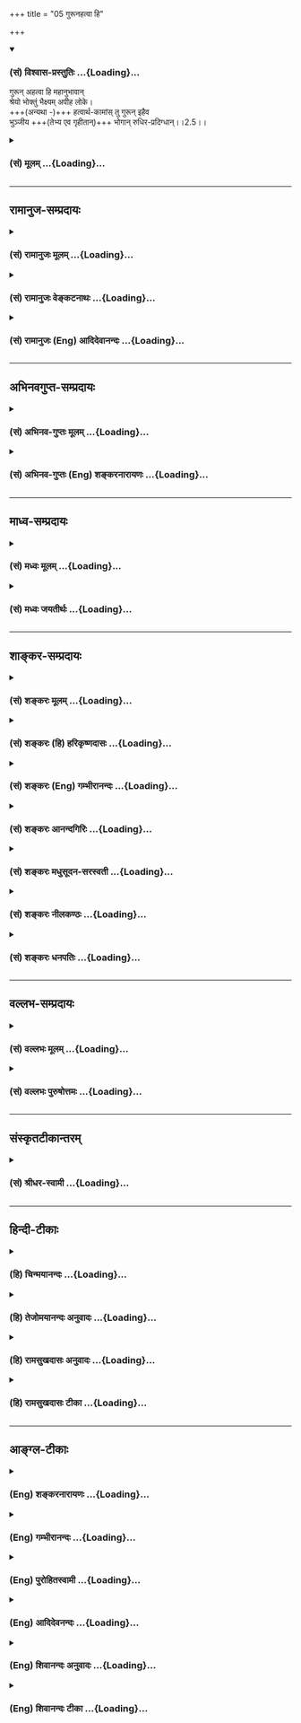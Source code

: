 +++
title = "05 गुरूनहत्वा हि"

+++
<div class="js_include" newlevelforh1="3" title="(सं) विश्वास-प्रस्तुतिः" unfilled url="/purANam/mahAbhAratam/06-bhIShma-parva/02-bhagavad-gItA-parva/saMskRtam/vishvAsa-prastutiH/02_sAnkhya-yogaH_sarva-/05_gurUnahatvA_hi.md">
<details open><summary><h3>(सं) विश्वास-प्रस्तुतिः ...{Loading}...</h3></summary>

गुरून् अहत्वा हि महानुभावान्  
श्रेयो भोक्तुं भैक्ष्यम् अपीह लोके।  
+++(अन्यथा -)+++ हत्वार्थ-कामांस् तु गुरून् इहैव  
भुञ्जीय +++(तेभ्य एव गृहीतान्)+++ भोगान् रुधिर-प्रदिग्धान्।।2.5।।
</details>
</div>
<div class="js_include collapsed" newlevelforh1="3" title="(सं) मूलम्" unfilled url="/purANam/mahAbhAratam/06-bhIShma-parva/02-bhagavad-gItA-parva/saMskRtam/mUlam/02_sAnkhya-yogaH_sarva-/05_gurUnahatvA_hi.md">
<details><summary><h3>(सं) मूलम् ...{Loading}...</h3></summary>

गुरूनहत्वा हि महानुभावान्  
श्रेयो भोक्तुं भैक्ष्यमपीह लोके।  
हत्वार्थकामांस्तु गुरूनिहैव  
भुञ्जीय भोगान् रुधिरप्रदिग्धान्।।2.5।।
</details>
</div>


_________________
## रामानुज-सम्प्रदायः
<div class="js_include collapsed" newlevelforh1="3" title="(सं) रामानुजः मूलम्" unfilled url="/purANam/mahAbhAratam/06-bhIShma-parva/02-bhagavad-gItA-parva/saMskRtam/rAmAnujaH/mUlam/02_sAnkhya-yogaH_sarva-/05_gurUnahatvA_hi.md">
<details><summary><h3>(सं) रामानुजः मूलम् ...{Loading}...</h3></summary>

।।2.5।। अर्जुन उवाच 

पुनरपि पार्थः स्नेह-कारुण्य-धर्माधर्म-भयाकुलो भगवद्-उक्तं
हिततमम् अजानन् इदम् उवाच। भीष्म-द्रोणादिकान् बहु-मन्तव्यान् **गुरून्** कथम्
अहं हनिष्यामि कथन्तरां भोगेष्व् अतिमात्र-सक्तान् तान् हत्वा, तैः भुज्यमानान्
तान् एव भोगान् तद्-रुधिरेण उपसिच्य तेषु आसनेषु उपविश्य भुञ्जीय।  

</details>
</div>
<div class="js_include collapsed" newlevelforh1="3" title="(सं) रामानुजः वेङ्कटनाथः" unfilled url="/purANam/mahAbhAratam/06-bhIShma-parva/02-bhagavad-gItA-parva/saMskRtam/rAmAnujaH/venkaTanAthaH/02_sAnkhya-yogaH_sarva-/05_gurUnahatvA_hi.md">
<details><summary><h3>(सं) रामानुजः वेङ्कटनाथः ...{Loading}...</h3></summary>

।। 2.5अथ भगवदुक्तयुद्धारम्भस्य परम्परया
परमनिश्श्रेयसहेतुत्वरूपहिततमत्वाज्ञानात्
तत्प्रतिक्षेपरूपस्यार्जुनवाक्यस्योत्थानं तथाविधाज्ञानस्य
चास्थानस्नेहाद्याकुलतामूलत्वं वदन्नुत्तरमवतारयति पुनरपीति।
उक्तार्थविषयतयापुनरपीदमुवाचेत्युक्तम्। कथम् इत्यादिश्लोके
चकारस्यानुक्तसमुच्चयार्थत्वप्रदर्शनायआदिशब्दः
उपात्तस्यानुपात्तोपलक्षणतया वा।
पूजार्हशब्दविवक्षितबहुमन्तव्यत्वहेतुतयोत्तरश्लोकस्थमत्राकृष्योक्तंगुरूनिति। बहुमन्तव्यानिति
महानुभावान् इत्युत्तरश्लोकस्थानुसन्धानाद्वा ते स्वत एव बहुमन्तव्याः।
पितामहत्वधनुर्वेदाचार्यत्वादिभिरत्यन्तबहुमन्तव्या इति भावः। पुष्पादिभिः
पूजार्हाणां पूजादिनिवृत्तिरेव साहसम् हननं त्वतिसाहसम् गुरुभक्त्या च
तद्विरोधिभिः सह योद्धव्यम् न पुनर्गुरुभिरितिकथं गुरूनिषुभिः
प्रतियोत्स्यामि इत्यस्य भावः। अहंशब्देन
प्रख्यातवंशत्वादिकमभिप्रेतम्। इषुभिः प्रतियोत्स्यामि इत्यस्य
हननपर्यन्तप्रतियुद्धाभिप्रायत्वमुत्तरश्लोकेन
विवृतमितिहनिष्यामीत्युक्तम्। मधुसूदनारिसूदनशब्दाभ्यां नहि त्वमपि
सान्दीपिन्यादिसूदन इति सूचितम्। चर्तुम् इत्यत्र भावमात्रार्थस्तुमुन् न तु
क्रियार्थोपपदिकः। यद्यपि या काचिज्जीविकाऽऽश्रयणीया तथापि
गुरुवधलब्धभोगेभ्य इह लोके परधर्मरूपभैक्षाचरणमपि श्रेयः प्रशस्यतरम्।
महाप्रभावगुरुवधसाध्यपारलौकिकदुःखस्यातिमहत्त्वादिति भावः।
प्रकृतविरुद्धार्थत्वभ्रमव्युदासायपूर्वश्लोकस्थकथंशब्दानुषङ्गादतिनृशंसत्वसामर्थ्यात्
तुशब्दद्योतितवैषम्याच्चकथन्तराम् इत्युक्तम्। गर्हायां ल़डपिजात्वोः
अष्टा.3।3।142विभाषा कथमि लिङ् च अष्टा.3।3।143 इति गर्हार्थ इह
लिङ्प्रत्ययः। अत्रअर्थकामान् इत्यत्र द्वन्द्वादिभ्रान्तिनिवर्तनाय
समासतदंशद्वयार्थोभोगेष्वतिमात्रप्रसक्तान् इत्युक्तः। अर्थेषु कामो
येषामिति विग्रहःअवर्ज्यो हि व्यधिकरणो बहुव्रीहिर्जन्माद्युत्तरपदः।
अर्थ्यन्त इत्यर्था भोगाः कामश्चातिमात्रसङ्गो वक्ष्यते। यद्वा अर्थं
कामयन्त इत्यर्थकामाः ते निष्कामाश्चेत् तद्भोगहरणमपि सह्येत इदं तु
क्षुधितानामोदनहरणवदिति भावः।
हननादप्यतिनृशंसत्वसूचनायभोगरुधिरादिशब्दैरर्थसिद्धिः। तुशब्देन च द्योतितो
विशेषस्तैरित्यादिना उक्तः। इहैव इत्यनेन विवक्षितोनृशंसत्वातिशयस्तेषु
इत्यादिना दर्शितः। गुरुवधसाध्यभोगा रुधिरप्रदिग्धगुरुस्मृतिहेतुत्वात्
स्वयमपि तथाविधा इव दुर्भोजा भवन्तीत्यैहलौकिकसुखमपि नास्तीति
रुधिरप्रदिग्धशब्दाभिप्राय इत्याह तद्रुधिरेणोपसिच्येति। उपसेचनं हि
स्वयमद्यमानं सदन्यस्यादनहेतुः इह तदुभयमपि विपरीतमिति भावः।  
  
  
  
  

</details>
</div>
<div class="js_include collapsed" newlevelforh1="3" title="(सं) रामानुजः (Eng) आदिदेवानन्दः" unfilled url="/purANam/mahAbhAratam/06-bhIShma-parva/02-bhagavad-gItA-parva/saMskRtam/rAmAnujaH/english/AdidevAnandaH/02_sAnkhya-yogaH_sarva-/05_gurUnahatvA_hi.md">
<details><summary><h3>(सं) रामानुजः (Eng) आदिदेवानन्दः ...{Loading}...</h3></summary>

2.4 - 2.5 Arjuna said Again Arjuna, being moved by love, compassion and
fear, mistaking unrighteousness for righteousness, and not
understanding, i.e., not knowing the beneficial words of Sri Krsna, said
as follows: 'How can I slay Bhisma, Drona and others worthy or
reverence; After slaying those elders, though they are intensely
attached to enjoyments, how can I enjoy those very pleasures which are
now being enjoyed by them; For, it will be mixed with their blood.

</details>
</div>


_________________
## अभिनवगुप्त-सम्प्रदायः
<div class="js_include collapsed" newlevelforh1="3" title="(सं) अभिनव-गुप्तः मूलम्" unfilled url="/purANam/mahAbhAratam/06-bhIShma-parva/02-bhagavad-gItA-parva/saMskRtam/abhinava-guptaH/mUlam/02_sAnkhya-yogaH_sarva-/05_gurUnahatvA_hi.md">
<details><summary><h3>(सं) अभिनव-गुप्तः मूलम् ...{Loading}...</h3></summary>

।।2.4 2.6।। क्लैव्यादिभिर्निर्भर्त्सनमभिदधत् अधर्मे तव धर्माभिमानोऽयम् +++(N
K [n] omit अयम् S omits the entire sentence)+++ इत्यादि दर्शयति  
कथमित्यादि। कथं भीष्ममहं संख्ये द्रोणं च इत्यादिना भुञ्जीय भोगान्
इत्यनेन च कर्मविशेषानुसन्धानं फलविशेषानुसन्धानं च हेयतया पूर्वपक्षे +++(N
omit पूर्वपक्षे)+++ सूचयति। नैतद्विद्मः इत्यनेन च कर्मविशेषानुसन्धानमाह।
निरनुसन्धानं +++(S K निरभिसन्धानं)+++ तावत् कर्म नोपपद्यते। न च पराजयमभिसन्धाय
युद्धे प्रवर्तते। जयोऽपि नश्चायमनर्थ +++(S k omit नः)+++ एव। तदाह अहत्वा
गुरून् भैक्षमपि चर्तुं श्रेयः। एतच्च निश्चेतुमशक्यं किं जयं कांक्षामः
किं वा पराजयम् जयेऽपि बन्धूनां विनाशात्।  

</details>
</div>
<div class="js_include collapsed" newlevelforh1="3" title="(सं) अभिनव-गुप्तः (Eng) शङ्करनारायणः" unfilled url="/purANam/mahAbhAratam/06-bhIShma-parva/02-bhagavad-gItA-parva/saMskRtam/abhinava-guptaH/english/shankaranArAyaNaH/02_sAnkhya-yogaH_sarva-/05_gurUnahatvA_hi.md">
<details><summary><h3>(सं) अभिनव-गुप्तः (Eng) शङ्करनारायणः ...{Loading}...</h3></summary>

2.5 See Comment under 2.6

</details>
</div>


_________________
## माध्व-सम्प्रदायः
<div class="js_include collapsed" newlevelforh1="3" title="(सं) मध्वः मूलम्" unfilled url="/purANam/mahAbhAratam/06-bhIShma-parva/02-bhagavad-gItA-parva/saMskRtam/madhvaH/mUlam/02_sAnkhya-yogaH_sarva-/05_gurUnahatvA_hi.md">
<details><summary><h3>(सं) मध्वः मूलम् ...{Loading}...</h3></summary>

।।2.5।। Sri Madhvacharya did not comment on this sloka. The commentary
starts from 2.11.  
  

</details>
</div>
<div class="js_include collapsed" newlevelforh1="3" title="(सं) मध्वः जयतीर्थः" unfilled url="/purANam/mahAbhAratam/06-bhIShma-parva/02-bhagavad-gItA-parva/saMskRtam/madhvaH/jayatIrthaH/02_sAnkhya-yogaH_sarva-/05_gurUnahatvA_hi.md">
<details><summary><h3>(सं) मध्वः जयतीर्थः ...{Loading}...</h3></summary>

।।2.5।। Sri Jayatirtha did not comment on this sloka. The commentary
starts from 2.11.  
  

</details>
</div>


_________________
## शाङ्कर-सम्प्रदायः
<div class="js_include collapsed" newlevelforh1="3" title="(सं) शङ्करः मूलम्" unfilled url="/purANam/mahAbhAratam/06-bhIShma-parva/02-bhagavad-gItA-parva/saMskRtam/shankaraH/mUlam/02_sAnkhya-yogaH_sarva-/05_gurUnahatvA_hi.md">
<details><summary><h3>(सं) शङ्करः मूलम् ...{Loading}...</h3></summary>

2.5 Sri Sankaracharya did not comment on this sloka. The commentary
starts from 2.10.  
  

</details>
</div>
<div class="js_include collapsed" newlevelforh1="3" title="(सं) शङ्करः (हि) हरिकृष्णदासः" unfilled url="/purANam/mahAbhAratam/06-bhIShma-parva/02-bhagavad-gItA-parva/saMskRtam/shankaraH/hindI/harikRShNadAsaH/02_sAnkhya-yogaH_sarva-/05_gurUnahatvA_hi.md">
<details><summary><h3>(सं) शङ्करः (हि) हरिकृष्णदासः ...{Loading}...</h3></summary>

।।2.5।। No such translation is available. Translation starts from 2.10  
  

</details>
</div>
<div class="js_include collapsed" newlevelforh1="3" title="(सं) शङ्करः (Eng) गम्भीरानन्दः" unfilled url="/purANam/mahAbhAratam/06-bhIShma-parva/02-bhagavad-gItA-parva/saMskRtam/shankaraH/english/gambhIrAnandaH/02_sAnkhya-yogaH_sarva-/05_gurUnahatvA_hi.md">
<details><summary><h3>(सं) शङ्करः (Eng) गम्भीरानन्दः ...{Loading}...</h3></summary>

2.5 Sri Sankaracharya did not comment on this sloka. The commentary
starts from 2.10.

</details>
</div>
<div class="js_include collapsed" newlevelforh1="3" title="(सं) शङ्करः आनन्दगिरिः" unfilled url="/purANam/mahAbhAratam/06-bhIShma-parva/02-bhagavad-gItA-parva/saMskRtam/shankaraH/AnandagiriH/02_sAnkhya-yogaH_sarva-/05_gurUnahatvA_hi.md">
<details><summary><h3>(सं) शङ्करः आनन्दगिरिः ...{Loading}...</h3></summary>

।।2.5।। राज्ञां धर्मेऽपि युद्धे गुर्वादिवधे वृत्तिमात्रफलत्वं गृहीत्वा
पापमारोप्य ब्रूते **गुरूनिति।**
गुरून्भीष्मद्रोणादीन्भ्रात्रादींश्चात्र प्राप्तानहिंसित्वा
महानुभावान्महामाहात्म्याञ्श्रुताध्ययनसंपन्नान् श्रेयः प्रशस्यतरं युक्तं
भोक्तुमभ्यवहर्तुं भैक्षं भिक्षाणां समूहः भिक्षाशनं नृपादीनां निषिद्धमपीह
लोके व्यवहारभूमौ। नहि गुर्वादिहिंसया राज्यभोगोऽपेक्ष्यते। किञ्च हत्वा
गुर्वादीनर्थकामानेव भुञ्जीय न मोक्षमनुभवेयमिहैव भोगो न स्वर्गे।
अर्थकामानेव विशिनष्टि **भोगानिति।** भुज्यन्त इति
भोगास्तान्रुधिरप्रदिग्धांल्लोहितलिप्तानिवात्यन्तगर्हितान्
अतोभोगान्गुरुवधादिसाध्यान्परित्यज्य भिक्षाशनमेव युक्तमित्यर्थः।  

</details>
</div>
<div class="js_include collapsed" newlevelforh1="3" title="(सं) शङ्करः मधुसूदन-सरस्वती" unfilled url="/purANam/mahAbhAratam/06-bhIShma-parva/02-bhagavad-gItA-parva/saMskRtam/shankaraH/madhusUdana-sarasvatI/02_sAnkhya-yogaH_sarva-/05_gurUnahatvA_hi.md">
<details><summary><h3>(सं) शङ्करः मधुसूदन-सरस्वती ...{Loading}...</h3></summary>

।।2.5।। ननु भीष्मद्रोणयोः पूजार्हत्वं गुरुत्वेनैव एवमन्येषामपि कृपादीनां।
नच तेषां गुरुत्वेन स्वीकारः सांप्रतमुचितःगुरोरप्यवलिप्तस्य
कार्याकार्यमजानतः। उत्पथप्रतिपन्नस्य परित्यागो विधीयते।। इति स्मृतेः।
तस्मादेषां युद्धगर्वेणावलिप्तानामन्यायराज्यग्रहणेन शिष्यद्रोहेण च
कार्याकार्यविवेकशून्यानामुत्पथनिष्ठानां वधएव श्रेयानित्याशङ्क्याह
गुरूनहत्वा परलोकस्तावदस्त्येव अस्मिंस्तु लोके तैर्हृतराज्यानां नो
नृपादीनां निषिद्धं भैक्षमपि भोक्तुं श्रेयः प्रशस्यतरमुचितं  
  
नतु तद्वधेन राज्यमपि श्रेय इति धर्मेऽपि युद्धे वृत्तिमात्रफलत्वं
गृहीत्वा पापमारोप्य ब्रूते नत्ववलिप्तत्वादिना तेषां गुरुत्वाभाव उक्त
इत्याशङ्क्याह महानुभावानिति। महाननुभावः श्रुताध्ययनतपआचारादिनिबन्धनः
प्रभावो येषां तान्। तथाच कालकामादयोऽपि यैर्वशीकृतास्तेषां
पुण्यातिशयशालिनां नावलिप्तत्वादिक्षुद्रपाप्मसंश्लेष इत्यर्थः।
हिमहानुभावानित्येकं वा पदम्। हिमं जाड्यमप्नहन्तीति हिमहा
आदित्योऽग्निर्वा तस्येवानुभावः सामर्थ्यं येषां तान्।
तथाचातितेजस्वित्वात्तेषामवलिप्तत्वादिदोषो नास्त्येवधर्मव्यतिक्रमो दृष्ट
ईश्वराणां च साहसम्। तेजीयसां न दोषाय वह्नेः सर्वभुजो यथा।। इत्युक्तेः।
ननु यदार्थलुब्धाः सन्तो युद्धे प्रवृत्तास्तदैषां विक्रीतात्मनां
कुतस्त्यं पूर्वोक्तं माहात्म्यम्। तथाचोक्तं भीष्मेण
युधिष्ठिरंप्रतिअर्थस्य पुरुषो दासो दासस्त्वर्थो न कस्यचित्। इति सत्यं
महाराज बद्धोऽस्म्यर्थेन कौरवैः।। इत्याशड्क्याह हत्वेति। अर्थलुब्धा अपि
ते मदपेक्षया गुरवो भवन्त्येवेति पुनर्गुरुग्रहणेनोक्तम्। तुशब्दोऽप्यर्थे।
ईदृशानपि गुरून्हत्वा भोगानेव भुञ्जीय नतु मोक्षं लभेय। भुज्यन्त इति भोगा
विषयाः। कर्मणि घञ्। ते च भोगा इहैव न परलोके। इहापि च रुधिरप्रदिग्धा इव
अपयशोव्याप्तत्वेनात्यन्तजुगुप्सिता इत्यर्थः। यदेहाप्येवं तदा परलोकदुःखं
कियद्वर्णनीयमिति भावः। अथवा गुरून्हत्वार्थकामात्मकान्भोगानेव भुञ्जीय नतु
धर्ममोक्षावित्यर्थकामपदस्य भोगविशेषणतया व्याख्यानान्तरं द्रष्टव्यम्।  

</details>
</div>
<div class="js_include collapsed" newlevelforh1="3" title="(सं) शङ्करः नीलकण्ठः" unfilled url="/purANam/mahAbhAratam/06-bhIShma-parva/02-bhagavad-gItA-parva/saMskRtam/shankaraH/nIlakaNThaH/02_sAnkhya-yogaH_sarva-/05_gurUnahatvA_hi.md">
<details><summary><h3>(सं) शङ्करः नीलकण्ठः ...{Loading}...</h3></summary>

।।2.5।। ननु युद्धोद्यतानां गुरूणामपि वधः श्रेयानित्याशङ्क्याह
**गुरूनिति।** यद्यपि त्वदुक्तं प्रशस्तमेव तथापि महानुभावान् गुरूनहत्वा
भैक्षमेव भोक्तुं श्रेयः प्रशस्ततरम्। एवं तर्हि गुरूंस्त्यक्त्वा
दुर्योधनादीनेव दुष्टान् जहीत्याशङ्क्याह **अर्थकामानिति।** धनार्थिनो
गुरवोऽवश्यं दुर्योधनसाहाय्यं करिष्यन्ति तेन तद्वधोऽपि प्रसक्त
एवेत्यर्थः। तुशब्दः पक्षान्तरोपन्यासार्थः। इहैव न तु परलोके। भुञ्जीयेति
संप्रश्ने लिङ्। गुरूनहत्वा भैक्षं श्रेयः उत हत्वा भोगसंपादनं श्रेय इति
संप्रश्ने स्वयमेवान्त्यपक्षे दूषणमाह **रुधिरप्रदिग्धानिति।  
**

</details>
</div>
<div class="js_include collapsed" newlevelforh1="3" title="(सं) शङ्करः धनपतिः" unfilled url="/purANam/mahAbhAratam/06-bhIShma-parva/02-bhagavad-gItA-parva/saMskRtam/shankaraH/dhanapatiH/02_sAnkhya-yogaH_sarva-/05_gurUnahatvA_hi.md">
<details><summary><h3>(सं) शङ्करः धनपतिः ...{Loading}...</h3></summary>

।।2.5।। एवं तर्हि राज्यालाभेन भोगाभावे भिक्षाटनं कर्तव्यं
भविष्यतीत्याशङ्कामिष्टापत्त्या परिहरति **गुरुनिति।**
गुरुन्भीष्मद्रोणादीन्महानुभावानहत्वाहिंसित्वा इहास्मिँल्लोके भैक्षमपि
भिक्षया लब्धमन्नं क्षत्रियस्य निषिद्धमपि भोक्तुमशितुं श्रेयः प्रशस्यम्।
गुरुहिंसावर्जनार्थस्य भिक्षाशनस्य प्रत्यवायाजनकत्वात्। गुर्वहननेन
नरकाभावं महानतिप्रसिद्धोऽनुभावः प्रभावो येषामिति विशेषणेनापकीर्त्यभावं च
गुणमुक्त्वा हनने दोषमाह **हत्वेति।** महानुभावानित्यस्यात्रापि संबन्धः।
गुरुन्महानुभावान्हत्वा भोगानर्थकामानिहैव भुञ्जीय नतु परलोके इहापि
रुधिरप्रदिग्धान्। अपकीर्तिव्याप्तत्वेनात्यन्तजुगुप्सितानित्यर्थः।
अर्थकामानिति गुरुविशेषणम्। तथाचार्थतृष्णाकुलत्वेनैते तावद्युद्धान्न
निवर्तेरन् तस्मादेतद्वधः प्रसज्येतैवेत्यर्थः। तथाचोक्तं भीष्मेणअर्थस्य
पुरुषो दासो दासस्त्वर्थो न कस्यचित्। इति सत्यं महाराज बद्धोऽस्म्यर्थेन
कौरवैः।। इत्यपरे। केचित्तु ननुगुरोरप्यवलिप्तस्य कार्याकार्यमजानतः।
उत्पथप्रतिपन्नस्य परित्यागो विधायते।। इति स्मृतेस्तेषां
युद्धगर्वेणावलिप्तानामन्यायराज्यग्रहणेन शिष्यद्रोहेण च
कार्याकार्यविवेकशून्यानामुत्पथनिष्ठानां च वधएव श्रेयानित्याशङ्क्याह
**गुरुनिति।** महान् श्रुताध्ययनादिनिबन्धनः प्रभावो येषां तान्। तथाच
कालकामादयोऽपि यैर्वशीकृतास्तेषां पुण्यातिशायिनां
नावलिप्तत्वादिक्षुद्रपाप्मसंश्लेष इत्यर्थः। हिमहानुभावानित्येकं वा पदम्।
हिमं जाड्यमपहन्तीति हिमहा आदित्योऽग्निर्वा तस्येवानुभावः सामर्थ्यं येषां
तान्। तथाचातितेजस्वित्वात्तेषामवलिप्तत्वादिदोषो नास्त्येवधर्मव्यतिक्रमो
दृष्ट ईश्वराणां च साहसम्। तेजीयसां न दोषाय वह्नेः सर्वभुजो यथा।।
इत्युक्तेरिति वर्णयन्ति तत्रैतदीयोत्थापनोक्तस्मृतौ
अवलिप्तत्वादिदोषप्रयुक्तत्यागविधानेन वधानुत्त्या तच्छ्रेयस्त्वस्य
दूरापास्तत्वमस्ति नवेति विद्वद्भिर्विचार्यम्। किंच यत्तु ननु
पदार्थलुब्धाः सन्तो युद्धे प्रवृत्तास्तदैषां विक्रीतात्मनां कुतस्त्यं
पूर्वोक्तं माहात्म्यम्। तथाचोक्तं भीष्मेण युधिष्ठिरं प्रतिअर्थस्य पुरुषो
दासः इत्यादीत्याशङ्क्याहहत्वेतीत्युत्तरार्धं तैरवतारितं
तत्राप्येतन्मूलकावलिप्तत्वादिदोषाणां तैरेव
तदीयातिप्रसिद्धमहानुभावत्वातितेजस्वित्ववर्णनेन
समाहितत्वात्पुनरीदृक्शङ्काया उत्थानमस्ति नवेति विचारणीयम्।  

</details>
</div>


_________________
## वल्लभ-सम्प्रदायः
<div class="js_include collapsed" newlevelforh1="3" title="(सं) वल्लभः मूलम्" unfilled url="/purANam/mahAbhAratam/06-bhIShma-parva/02-bhagavad-gItA-parva/saMskRtam/vallabhaH/mUlam/02_sAnkhya-yogaH_sarva-/05_gurUnahatvA_hi.md">
<details><summary><h3>(सं) वल्लभः मूलम् ...{Loading}...</h3></summary>

।।2.5।। अतो गुर्वादिहननं लोकवेदविरुद्धमित्याह गुरूनिति।
महानुभावान्गुरूनहत्वा भैक्ष्यं भिक्षालब्धमन्नं भोक्तुं सन्न्यासिनेव लोके
श्रेष्ठम्। तान् रुधिरप्रदिग्धान्भोगानहं भुञ्जीयेति हि काकुः।
नैतद्युक्तमिति भावः।  

</details>
</div>
<div class="js_include collapsed" newlevelforh1="3" title="(सं) वल्लभः पुरुषोत्तमः" unfilled url="/purANam/mahAbhAratam/06-bhIShma-parva/02-bhagavad-gItA-parva/saMskRtam/vallabhaH/puruShottamaH/02_sAnkhya-yogaH_sarva-/05_gurUnahatvA_hi.md">
<details><summary><h3>(सं) वल्लभः पुरुषोत्तमः ...{Loading}...</h3></summary>

  
  
।।2.5।। गुरूणां मारणा**द्रि৷৷৷৷৷৷৷৷৷৷৷৷৷৷৷৷**क्षाटनं श्रेयः न तु
तन्मारणेन राज्यभोग इत्याह गुरूनिति। गुरून्भीष्मद्रोणादीन् अहत्वा इह लोके
भैक्षं भिक्षान्नमपि भोक्तुं श्रेयः श्रेयोरूपमित्यर्थः। यतस्ते महानुभावाः
महतो भगवतोऽनुभावका इत्यर्थः। इह लोके तथा भोगेन परलोके सुखं स्यादितीह
लोकपदेन ज्ञापितम्। एतेषां मारणेन तु परलोक एव दुःखं भविष्यतीति न
किन्त्विह लोक एव नरकादिसमं दुःखं भविष्यतीत्याह हत्वेति। अर्थकामान्
अर्थात्मकान् गुरून् हत्वा तु इहैव रुधिरप्रदिग्धान् रुधिरावलिप्तान्
भोगान् भुञ्जीय अश्नीयाम्।  
  
  
  

</details>
</div>


_________________
## संस्कृतटीकान्तरम्
<div class="js_include collapsed" newlevelforh1="3" title="(सं) श्रीधर-स्वामी" unfilled url="/purANam/mahAbhAratam/06-bhIShma-parva/02-bhagavad-gItA-parva/saMskRtam/shrIdhara-svAmI/02_sAnkhya-yogaH_sarva-/05_gurUnahatvA_hi.md">
<details><summary><h3>(सं) श्रीधर-स्वामी ...{Loading}...</h3></summary>

।।2.5।। तर्हि तव देहयात्रापि न स्यादिति चेत्तत्राह **गुरूनिति।**
गुरून्द्रोणादीनहत्वा परलोकविरुद्धो गुरुवधस्तमकृत्वा इह लोके भिक्षान्नमपि
भोक्तुं श्रेयः उचितम्। विपक्षे तु न केवलं परत्र दुःखं इहैव तु
नरकदुःखमनुभवेयमित्याह **हत्वेति।** गुरून्हत्वा इहैव तु रुधिरेण
प्रदिग्धान्प्रकर्षेण लिप्तानर्थकामात्मकान्भोगानहं भुञ्जीय अश्नीयाम्।
यद्वा अर्थकामानिति गुरूणां विशेषणम्। अर्थतृष्णाकुलत्वादेते
तावद्युद्धान्न निवर्तेरन्। तस्मादेतद्वधः प्रसज्येतैवेत्यर्थः। तथाच
युधिष्ठिरं प्रति भीष्मेणोक्तम्अर्थस्य पुरुषो दासो दासस्त्वर्थो न
कस्यचित्। इति सत्यं महाराज बद्धोऽस्म्यर्थेन कौरवैः।। इति।  

</details>
</div>


_________________
## हिन्दी-टीकाः
<div class="js_include collapsed" newlevelforh1="3" title="(हि) चिन्मयानन्दः" unfilled url="/purANam/mahAbhAratam/06-bhIShma-parva/02-bhagavad-gItA-parva/hindI/chinmayAnandaH/02_sAnkhya-yogaH_sarva-/05_gurUnahatvA_hi.md">
<details><summary><h3>(हि) चिन्मयानन्दः ...{Loading}...</h3></summary>

।।2.5।। अत्यन्त उच्च प्रतीत होने वाले परन्तु वास्तव में अर्थशून्य तर्क
अर्जुन पुन प्रस्तुत करता है क्योंकि स्वयं को न समझने के कारण वह अपनी
समस्या को भी नहीं समझ पाया है।  
यहाँ उसने अपने गुरुओं अर्थात् भीष्म और द्रोण को महानुभाव कहा है जिसका
अर्थ है अपने युग के आदर्श पुरुष। अपनी संस्कृति में जो कुछ उच्च और
श्रेष्ठ है उसके वे प्रतीक स्वरूप हैं जिन्होंने विशाल और उदार अन्तकरण से
सनातन धर्म के लिये अनेक प्रकार के त्याग किये। अपनी संस्कृति के ऐसे
श्रेष्ठ आदर्श युगपुरुषों का नाश केवल व्यक्तिगत शक्ति एवं पदलिप्सा के
लिये करना किसी प्रकार उचित नहीं प्रतीत होता है। केवल वह युग विशेष ही
नहीं बल्कि इन महापुरुषों के अमूल्य जीवनोच्छेद होने से भावी पीढ़ियाँ भी
दरिद्र हो जायेंगी।  
अर्जुन कहता है कि संस्कृति के उपवन के सुन्दरतम् सुमनों को विनष्ट करने का
विचार त्याग कर पाण्डवों के लिये भिक्षान्न पर जीवन यापन करना अधिक उचित
होगा। इन गुरुजनों को मारकर प्राप्त किये गये राज्य का उपभोग भी वह नहीं कर
सकेगा क्योंकि वे सब उनकी कटु स्मृतियों और मूल्यवान रक्त से सने होंगे
जिनको विस्मृत कर पाना कठिन होगा।  
एक बार यदि हम परिस्थिति का त्रुटिपूर्ण आकलन कर लेते हैं तो भावनाओं के
कारण हमारी बुद्धि पर आवरण पड़ जाता है और तब हम भी जीवन में अर्जुन के
समान व्यवहार करने लगते हैं। इसका स्पष्ट संकेत व्यास जी द्वारा इस घटना
में किये गये विस्तृत वर्णन में देखने को मिलता है।  

</details>
</div>
<div class="js_include collapsed" newlevelforh1="3" title="(हि) तेजोमयानन्दः अनुवादः" unfilled url="/purANam/mahAbhAratam/06-bhIShma-parva/02-bhagavad-gItA-parva/hindI/tejomayAnandaH/anuvAdaH/02_sAnkhya-yogaH_sarva-/05_gurUnahatvA_hi.md">
<details><summary><h3>(हि) तेजोमयानन्दः अनुवादः ...{Loading}...</h3></summary>

।।2.5।। इन महानुभाव गुरुजनों को मारने से इस लोक में भिक्षा का अन्न भी
ग्रहण करना अधिक कल्याण कारक है, क्योंकि गुरुजनों को मारकर मैं इस लोक में
रक्तरंजित अर्थ और काम रूप भोगों को ही भोगूँगा।।

</details>
</div>
<div class="js_include collapsed" newlevelforh1="3" title="(हि) रामसुखदासः अनुवादः" unfilled url="/purANam/mahAbhAratam/06-bhIShma-parva/02-bhagavad-gItA-parva/hindI/rAmasukhadAsaH/anuvAdaH/02_sAnkhya-yogaH_sarva-/05_gurUnahatvA_hi.md">
<details><summary><h3>(हि) रामसुखदासः अनुवादः ...{Loading}...</h3></summary>

।।2.5।। महानुभाव गुरुजनोंको न मारकर इस लोकमें मैं भिक्षाका अन्न खाना भी
श्रेष्ठ समझता हूँ। क्योंकि गुरुजनोंको मारकर यहाँ रक्तसे सने हुए तथा
धनकी कामनाकी मुख्यतावाले भोगोंको ही तो भोगूँगा!

</details>
</div>
<div class="js_include collapsed" newlevelforh1="3" title="(हि) रामसुखदासः टीका" unfilled url="/purANam/mahAbhAratam/06-bhIShma-parva/02-bhagavad-gItA-parva/hindI/rAmasukhadAsaH/TIkA/02_sAnkhya-yogaH_sarva-/05_gurUnahatvA_hi.md">
<details><summary><h3>(हि) रामसुखदासः टीका ...{Loading}...</h3></summary>

।।2.5।।***व्याख्या --***\[इस श्लोकसे ऐसा प्रतीत होता है कि दूसरे-तीसरे
श्लोकोंमें भगवान्के कहे हुए वचन अब अर्जुनके भीतर असर कर रहे हैं। इससे
अर्जुनके मनमें यह विचार आ रहा है कि भीष्म, द्रोण आदि गुरुजनोंको मारना
धर्मयुक्त नहीं है--ऐसा जानते हुए भी भगवान् मुझे बिना किसी सन्देहके
युद्धके लिये आज्ञा दे रहे हैं, तो कहीं-न-कहीं मेरी समझमें ही गलती है!
इसलिये अर्जुन अब पूर्वश्लोककी तरह उत्तेजित होकर नहीं बोलते, प्रत्युत कुछ
ढिलाईसे बोलते हैं। \]  
**'गुरुनहत्वा ৷৷. भैक्ष्यमपीह लोके'--**अब अर्जुन पहले अपने पक्षको
सामने रखते हुए कहते हैं कि अगर मैं भीष्म, द्रोण आदि पूज्यजनोंके साथ
युद्ध नहीं करूँगा, तो दुर्योधन भी अकेला मेरे साथ युद्ध नहीं करेगा। इस
तरह युद्ध न होनेसे मेरेको राज्य नहीं मिलेगा, जिससे मेरेको दुःख पाना
पड़ेगा। मेरा जीवननिर्वाह भी कठिनतासे होगा। यहाँतक कि क्षत्रियके लिये
निषिद्ध जो भिक्षावृत्ति है, उसको ही जीवन-निर्वाहके लिये ग्रहण करना पड़
सकता है। परन्तु गुरुजनोंको मारनेकी अपेक्षा मैं उस कष्टदायक
भिक्षा-वृत्तिको भी ग्रहण करना श्रेष्ठ मानता हूँ।  
**'इह लोके'** कहनेका तात्पर्य है कि यद्यपि भिक्षा माँगकर खानेसे इस
संसारमें मेरा अपमान-तिरस्कार होगा, लोग मेरी निन्दा करेंगे, तथापि
गुरुजनोंको मारनेकी अपेक्षा भिक्षा माँगना श्रेष्ठ है।  
**'अपि'**कहनेका तात्पर्य है कि मेरे लिये गुरुजनोंको मारना भी निषिद्ध
है; और भिक्षा माँगना भी निषिद्ध है परन्तु इन दोनोंमें भी गुरुजनोंको
मारना मुझे अधिक निषिद्ध दीखता है।  
**'हत्वार्थकामांस्तु ৷৷. रुधिरप्रदिग्धान्'--**अब अर्जुन भगवान्के
वचनोंकी तरफ दृष्टि करते हुए कहते हैं कि अगर मैं आपकी आज्ञाके अनुसार
युद्ध करूँ, तो युद्धमें गुरुजनोंकी हत्याके परिणाममें मैं उनके खूनसे सने
हुए और जिनमें धन आदिकी कामना ही मुख्य है, ऐसे भोगोंको ही तो भोगूँगा।
मेरेको भोग ही तो मिलेंगे। उन भोगोंके मिलनेसे मुक्ति थोड़े ही होगी!
शान्ति थोड़े ही मिलेगी!  
यहाँ यह प्रश्न हो सकता है कि भीष्म, द्रोण आदि गुरुजन धनके द्वारा ही
कौरवोंसे बँधे थे; अतः यहाँ **अर्थकामान्' पदको **'गुरुन्'**पदका
विशेषण मान लिया जाय तो क्या आपत्ति है; इसका उत्तर यह है कि 'अर्थकी
कामनावाले गुरुजन'--ऐसा अर्थ करना उचित नहीं है। कारण कि पितामह भीष्म,
आचार्य द्रोण आदि गुरुजन धनकी कामनावाले नहीं थे। वे तो दुर्योधनके
वृत्तिभोगी थे उन्होंने दुर्योधनका अन्न खाया था। अतः युद्धके समय
दुर्योधनका साथ छो़ड़ना कर्तव्य न समझकर ही वे कौरवोंके पक्षमें खड़े हुए
थे।  
दूसरी बात अर्जुनने भीष्म द्रोण आदिके लिये **'महानुभावान'**पदका प्रयोग
किया है। अतः ऐसे श्रेष्ठ भाववालोंको अर्थकी कामनावाले कैसे कहा जा सकता है
तात्पर्य है कि जो महानुभाव हैं, वे अर्थकी कामनावाले नहीं हो सकते; और जो
अर्थकी कामनावाले हैं वे महानुभाव नहीं हो सकते। अतः
यहाँ**'अर्थकामान्'**पद **'भोगान्'** पदका ही विशेषण हो सकता है।  
**विशेष बात**  
भगवान्ने दूसरे-तीसरे श्लोकोंमें अर्जुनके कल्याणकी दृष्टिसे ही उन्हें
कायरताको छोड़कर युद्धके लिये खड़ा होनेकी आज्ञा दी थी। परन्तु अर्जुन उलटा
ही समझे अर्थात् वे समझे कि भगवान् राज्यका भोग करनेकी दृष्टिसे ही युद्धकी
आज्ञा देते हैं।**(टिप्पणी प₀ 42)**पहले तो अर्जुनका युद्ध न करनेका एक
ही पक्ष था, जिससे वे धनुषबाण छोड़कर और शोकाविष्ट होकर रथके मध्यभागमें
बैठ गये थे (1। 47)। परंतु युद्ध करनेका पक्ष तो भगवान्के कहनेसे ही हुआ
है। तात्पर्य है कि अर्जुनका भाव था कि हमलोग तो धर्मको जानते हैं, पर
दुर्योधन आदि धर्मको नहीं जानते, इसलिये वे धन, राज्य आदिके लोभसे युद्ध
करनेके लिये तैयार खड़े हैं। अब वही बात अर्जुन यहाँ अपने लिये कहते हैं कि
अगर मैं भी आपकी आज्ञाके अनुसार युद्ध करूँ, तो परिणाममें गुरुजनोंके
रक्तसे सने हुए धन, राज्य आदिको ही तो प्राप्त करूँगा! इस तरह अर्जुनको
युद्ध करनेमें बुराई-ही-बुराई दिखायी दे रही है।  
जो बुराई बुराईके रूपमें आती है, उसको मिटाना बड़ा सुगम होता है। परन्तु जो
बुराई अच्छाईके रूपमें आती है, उसको मिटाना बड़ा कठिन होता है;
जैसे--सीताजीके सामने रावण और हनुमान्जीके सामने कालनेमि राक्षस आये तो
उनको सीताजी और हनुमान्जी पहचान नहीं सके; क्योंकि उन दोनोंका वेश साधुओंका
था। अर्जुनकी मान्यतामें युद्धरूप कर्तव्य-कर्म करना बुराई है और युद्ध न
करना भलाई है अर्थात् अर्जुनके मनमें धर्म (हिंसा-त्याग-) रूप भलाईके
वेशमें कर्तव्य-त्यागरूप बुराई आयी है। उनको कर्तव्यत्यागरूप बुराई बुराईके
रूपमें नहीं दीख रही है; क्योंकि उनके भीतर शरीरोंको लेकर मोह है। अतः इस
बुराईको मिटानेमें भगवान्को भी बड़ा जोर पड़ रहा है और समय लग रहा है।  
आजकल समाजमें एकताके बहाने वर्ण-आश्रमकी मर्यादाको मिटानेकी कोशिश की जा
रही है, तो यह बुराई एकतारूप अच्छाईके वेशमें आनेसे बुराईरूपसे नहीं दीख
रही है। अतः वर्ण-आश्रमकी मर्यादा मिटनेसे परिणाममें लोगोंका कितना पतन
होगा, लोगोंमें कितना आसुरभाव आयेगा--इस तरफ दृष्टि ही नहीं जाती। ऐसे ही
धनके बहाने लोग झूठ, कपट, बेईमानी, ठगी, विश्वासघात आदि-आदि दोषोंको भी
दोषरूपसे नहीं जानते। यहाँ अर्जुनमें धर्मके रूपमें बुराई आयी है कि हम
भीष्म, द्रोण आदि महानुभावोंको कैसे मार सकते हैं; क्योंकि हम धर्मको
जाननेवाले हैं। तात्पर्य है कि अर्जुनने जिसको अच्छाई माना है, वह
वास्तवमें बुराई ही है; परन्तु उसमें मान्यता अच्छाईकी होनेसे वह
बुराईरूपसे नहीं दीख रही है।  
  
  
***सम्बन्ध--***भगवान्के वचनोंमें ऐसी विलक्षणता है कि वे अर्जुनके भीतर
अपना प्रभाव डालते जा रहे हैं जिससे अर्जुनको अपने युद्ध न करनेके
निर्णयमें अधिक सन्देह होता जा रहा है। ऐसी अवस्थाको प्राप्त हुए अर्जुन
कहते हैं--**

</details>
</div>


_________________
## आङ्ग्ल-टीकाः
<div class="js_include collapsed" newlevelforh1="3" title="(Eng) शङ्करनारायणः" unfilled url="/purANam/mahAbhAratam/06-bhIShma-parva/02-bhagavad-gItA-parva/english/shankaranArAyaNaH/02_sAnkhya-yogaH_sarva-/05_gurUnahatvA_hi.md">
<details><summary><h3>(Eng) शङ्करनारायणः ...{Loading}...</h3></summary>

2.5. It is good indeed even to go about begging in this world without
killing the elders of great dignity; but with greed for wealth, I would
not enjoy, by killing my elders, the blood-stained objects of pleasures.

</details>
</div>
<div class="js_include collapsed" newlevelforh1="3" title="(Eng) गम्भीरानन्दः" unfilled url="/purANam/mahAbhAratam/06-bhIShma-parva/02-bhagavad-gItA-parva/english/gambhIrAnandaH/02_sAnkhya-yogaH_sarva-/05_gurUnahatvA_hi.md">
<details><summary><h3>(Eng) गम्भीरानन्दः ...{Loading}...</h3></summary>

2.5 Rather than killing the noble-minded elders, it is better in this
world to live even on alms. But by killing the elders we shall only be
enjoying here the pleasures of wealth and desireable things drenched in
blood.

</details>
</div>
<div class="js_include collapsed" newlevelforh1="3" title="(Eng) पुरोहितस्वामी" unfilled url="/purANam/mahAbhAratam/06-bhIShma-parva/02-bhagavad-gItA-parva/english/purohitasvAmI/02_sAnkhya-yogaH_sarva-/05_gurUnahatvA_hi.md">
<details><summary><h3>(Eng) पुरोहितस्वामी ...{Loading}...</h3></summary>

2.5 Rather would I content myself with a beggar's crust that kill these
teachers of mine, these precious noble souls! To slay these masters who
are my benefactors would be to stain the sweetness of life's pleasures
with their blood.

</details>
</div>
<div class="js_include collapsed" newlevelforh1="3" title="(Eng) आदिदेवनन्दः" unfilled url="/purANam/mahAbhAratam/06-bhIShma-parva/02-bhagavad-gItA-parva/english/AdidevanandaH/02_sAnkhya-yogaH_sarva-/05_gurUnahatvA_hi.md">
<details><summary><h3>(Eng) आदिदेवनन्दः ...{Loading}...</h3></summary>

2.5 It is better even to live on a beggar's fare in this world than to
slay these most venerable teachers. If I should slay my teachers, though
degraded they be by desire for wealth, I would be enjoying only
blood-stained pleasures here.

</details>
</div>
<div class="js_include collapsed" newlevelforh1="3" title="(Eng) शिवानन्दः अनुवादः" unfilled url="/purANam/mahAbhAratam/06-bhIShma-parva/02-bhagavad-gItA-parva/english/shivAnandaH/anuvAdaH/02_sAnkhya-yogaH_sarva-/05_gurUnahatvA_hi.md">
<details><summary><h3>(Eng) शिवानन्दः अनुवादः ...{Loading}...</h3></summary>

2.5 Better it is, indeed, in this world to accept alms than to slay the
most noble teachers. But if I kill them, even in this world all my
enjoyments of wealth and fulfilled desires will be stained with (their)
blood.

</details>
</div>
<div class="js_include collapsed" newlevelforh1="3" title="(Eng) शिवानन्दः टीका" unfilled url="/purANam/mahAbhAratam/06-bhIShma-parva/02-bhagavad-gItA-parva/english/shivAnandaH/TIkA/02_sAnkhya-yogaH_sarva-/05_gurUnahatvA_hi.md">
<details><summary><h3>(Eng) शिवानन्दः टीका ...{Loading}...</h3></summary>

2.5 गुरून् the Gurus (teachers); अहत्वा instead of slaying; हि indeed;
महानुभावान् most noble; श्रेयः better; भोक्तुम् to eat; भैक्ष्यम् alms;
अपि even; इह here; लोके in the world; हत्वा having slain; अर्थकामान्
desirous of wealth; तु indeed; गुरून् Gurus; इह here; एव also; भुञ्जीय
enjoy; भोगान् enjoyments; रुधिरप्रदिग्धान् stained with blood.No
commentary.

</details>
</div>
